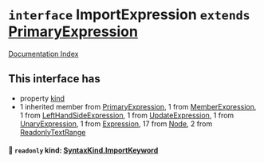 # `interface` ImportExpression `extends` [PrimaryExpression](../interface.PrimaryExpression/README.md)

[Documentation Index](../README.md)

## This interface has

- property [kind](#-readonly-kind-syntaxkindimportkeyword)
- 1 inherited member from [PrimaryExpression](../interface.PrimaryExpression/README.md), 1 from [MemberExpression](../interface.MemberExpression/README.md), 1 from [LeftHandSideExpression](../interface.LeftHandSideExpression/README.md), 1 from [UpdateExpression](../interface.UpdateExpression/README.md), 1 from [UnaryExpression](../interface.UnaryExpression/README.md), 1 from [Expression](../interface.Expression/README.md), 17 from [Node](../interface.Node/README.md), 2 from [ReadonlyTextRange](../interface.ReadonlyTextRange/README.md)


#### 📄 `readonly` kind: [SyntaxKind.ImportKeyword](../enum.SyntaxKind/README.md#importkeyword--102)



